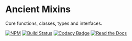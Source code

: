 # Ancient Mixins

Core functions, classes, types and interfaces.

[![NPM](https://img.shields.io/npm/v/ancient-mixins.svg)](https://www.npmjs.com/package/ancient-mixins)
[![Build Status](https://travis-ci.org/AncientSouls/Mixins.svg?branch=master)](https://travis-ci.org/AncientSouls/Mixins)
[![Codacy Badge](https://api.codacy.com/project/badge/Grade/d19d67eee7184b1e8c9fba88bf158ac7)](https://www.codacy.com/app/ivansglazunov/Mixins?utm_source=github.com&amp;utm_medium=referral&amp;utm_content=AncientSouls/Mixins&amp;utm_campaign=Badge_Grade)
[![Read the Docs](https://img.shields.io/readthedocs/pip.svg)](https://ancientsouls.github.io/)